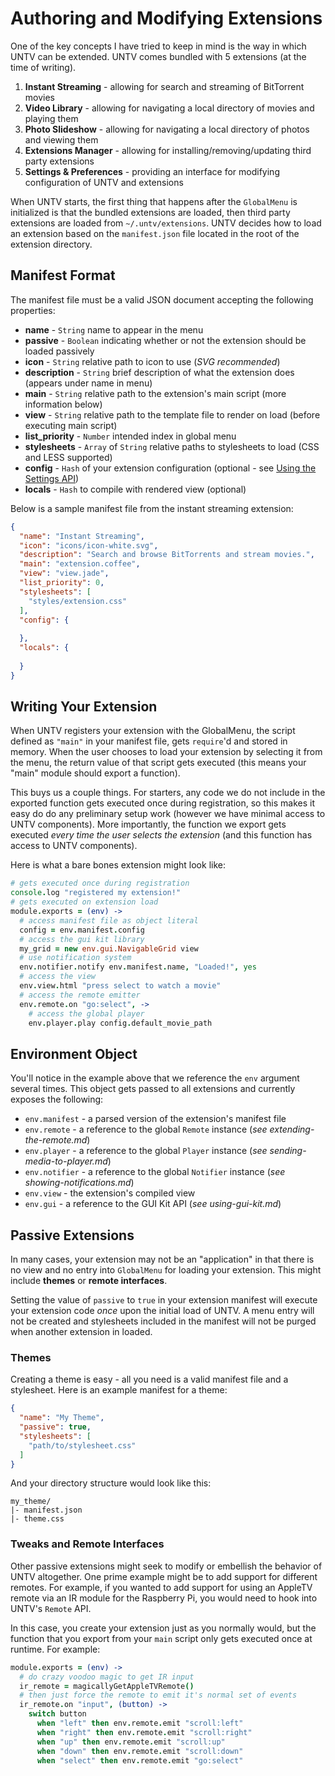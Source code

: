 Authoring and Modifying Extensions
==================================

One of the key concepts I have tried to keep in mind is the way in which UNTV can be extended. UNTV comes bundled with 5 extensions (at the time of writing).

1. **Instant Streaming** - allowing for search and streaming of BitTorrent movies
2. **Video Library** - allowing for navigating a local directory of movies and playing them
3. **Photo Slideshow** - allowing for navigating a local directory of photos and viewing them
4. **Extensions Manager** - allowing for installing/removing/updating third party extensions
5. **Settings & Preferences** - providing an interface for modifying configuration of UNTV and extensions

When UNTV starts, the first thing that happens after the `GlobalMenu` is initialized is that the bundled extensions are loaded, then third party extensions are loaded from `~/.untv/extensions`. UNTV decides how to load an extension based on the `manifest.json` file located in the root of the extension directory.

## Manifest Format

The manifest file must be a valid JSON document accepting the following properties:

* **name** - `String` name to appear in the menu
* **passive** - `Boolean` indicating whether or not the extension should be loaded passively
* **icon** - `String` relative path to icon to use (*SVG recommended*)
* **description** - `String` brief description of what the extension does (appears under name in menu)
* **main** - `String` relative path to the extension's main script (more information below)
* **view** - `String` relative path to the template file to render on load (before executing main script)
* **list_priority** - `Number` intended index in global menu
* **stylesheets** - `Array` of `String` relative paths to stylesheets to load (CSS and LESS supported)
* **config** - `Hash` of your extension configuration (optional - see [Using the Settings API](https://github.com/gordonwritescode/untv/wiki/Using-the-Settings-API))
* **locals** - `Hash` to compile with rendered view (optional)

Below is a sample manifest file from the instant streaming extension:

```json
{
  "name": "Instant Streaming",
  "icon": "icons/icon-white.svg",
  "description": "Search and browse BitTorrents and stream movies.",
  "main": "extension.coffee",
  "view": "view.jade",
  "list_priority": 0,
  "stylesheets": [
    "styles/extension.css"
  ],
  "config": {
    
  },
  "locals": {
  
  }
}
```

## Writing Your Extension

When UNTV registers your extension with the GlobalMenu, the script defined as `"main"` in your manifest file, gets `require`'d and stored in memory. When the user chooses to load your extension by selecting it from the menu, the return value of that script gets executed (this means your "main" module should export a function).

This buys us a couple things. For starters, any code we do not include in the exported function gets executed once during registration, so this makes it easy do do any preliminary setup work (however we have minimal access to UNTV components). More importantly, the function we export gets executed *every time the user selects the extension* (and this function has access to UNTV components).

Here is what a bare bones extension might look like:

```coffeescript
# gets executed once during registration
console.log "registered my extension!"
# gets executed on extension load
module.exports = (env) ->
  # access manifest file as object literal
  config = env.manifest.config
  # access the gui kit library
  my_grid = new env.gui.NavigableGrid view
  # use notification system
  env.notifier.notify env.manifest.name, "Loaded!", yes
  # access the view
  env.view.html "press select to watch a movie"
  # access the remote emitter
  env.remote.on "go:select", ->
    # access the global player
    env.player.play config.default_movie_path
```

## Environment Object

You'll notice in the example above that we reference the `env` argument several times. This object gets passed to all extensions and currently exposes the following:

* `env.manifest` - a parsed version of the extension's manifest file
* `env.remote` - a reference to the global `Remote` instance (*see extending-the-remote.md*)
* `env.player` - a reference to the global `Player` instance (*see sending-media-to-player.md*)
* `env.notifier` - a reference to the global `Notifier` instance (*see showing-notifications.md*)
* `env.view` - the extension's compiled view
* `env.gui` - a reference to the GUI Kit API (*see using-gui-kit.md*)

## Passive Extensions

In many cases, your extension may not be an "application" in that there is no view and no entry into `GlobalMenu` for loading your extension. This might include **themes** or **remote interfaces**.

Setting the value of `passive` to `true` in your extension manifest will execute your extension code *once* upon the initial load of UNTV. A menu entry will not be created and stylesheets included in the manifest will not be purged when another extension in loaded.

### Themes

Creating a theme is easy - all you need is a valid manifest file and a stylesheet. Here is an example manifest for a theme:

```json
{
  "name": "My Theme",
  "passive": true,
  "stylesheets": [
    "path/to/stylesheet.css"
  ]
}
```

And your directory structure would look like this:

```
my_theme/
|- manifest.json
|- theme.css
```

### Tweaks and Remote Interfaces

Other passive extensions might seek to modify or embellish the behavior of UNTV altogether. One prime example might be to add support for different remotes. For example, if you wanted to add support for using an AppleTV remote via an IR module for the Raspberry Pi, you would need to hook into UNTV's `Remote` API.

In this case, you create your extension just as you normally would, but the function that you export from your `main` script only gets executed once at runtime. For example:

```coffeescript
module.exports = (env) ->
  # do crazy voodoo magic to get IR input
  ir_remote = magicallyGetAppleTVRemote()
  # then just force the remote to emit it's normal set of events
  ir_remote.on "input", (button) ->
    switch button
      when "left" then env.remote.emit "scroll:left"
      when "right" then env.remote.emit "scroll:right"
      when "up" then env.remote.emit "scroll:up"
      when "down" then env.remote.emit "scroll:down"
      when "select" then env.remote.emit "go:select"
```
